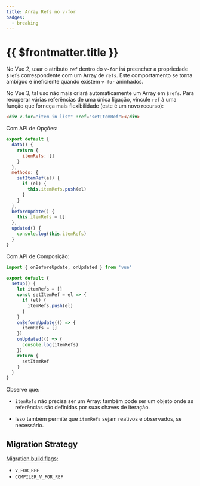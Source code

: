 ```yaml
---
title: Array Refs no v-for
badges:
  - breaking
---
```


# {{ $frontmatter.title }} <MigrationBadges :badges="$frontmatter.badges" />

No Vue 2, usar o atributo `ref` dentro do `v-for` irá preencher a propriedade `$refs` correspondente com um Array de `refs`. Este comportamento se torna ambíguo e ineficiente quando existem `v-for` aninhados.

No Vue 3, tal uso não mais criará automaticamente um Array em `$refs`. Para recuperar várias referências de uma única ligação, vincule `ref` à uma função que forneça mais flexibilidade (este é um novo recurso):

```html
<div v-for="item in list" :ref="setItemRef"></div>
```

Com API de Opções:

```js
export default {
  data() {
    return {
      itemRefs: []
    }
  },
  methods: {
    setItemRef(el) {
      if (el) {
        this.itemRefs.push(el)
      }
    }
  },
  beforeUpdate() {
    this.itemRefs = []
  },
  updated() {
    console.log(this.itemRefs)
  }
}
```

Com API de Composição:

```js
import { onBeforeUpdate, onUpdated } from 'vue'

export default {
  setup() {
    let itemRefs = []
    const setItemRef = el => {
      if (el) {
        itemRefs.push(el)
      }
    }
    onBeforeUpdate(() => {
      itemRefs = []
    })
    onUpdated(() => {
      console.log(itemRefs)
    })
    return {
      setItemRef
    }
  }
}
```

Observe que:

- `itemRefs` não precisa ser um Array: também pode ser um objeto onde as referências são definidas por suas chaves de iteração.

- Isso também permite que `itemRefs` sejam reativos e observados, se necessário.

## Migration Strategy

[Migration build flags:](migration-build.html#compat-configuration)

- `V_FOR_REF`
- `COMPILER_V_FOR_REF`
